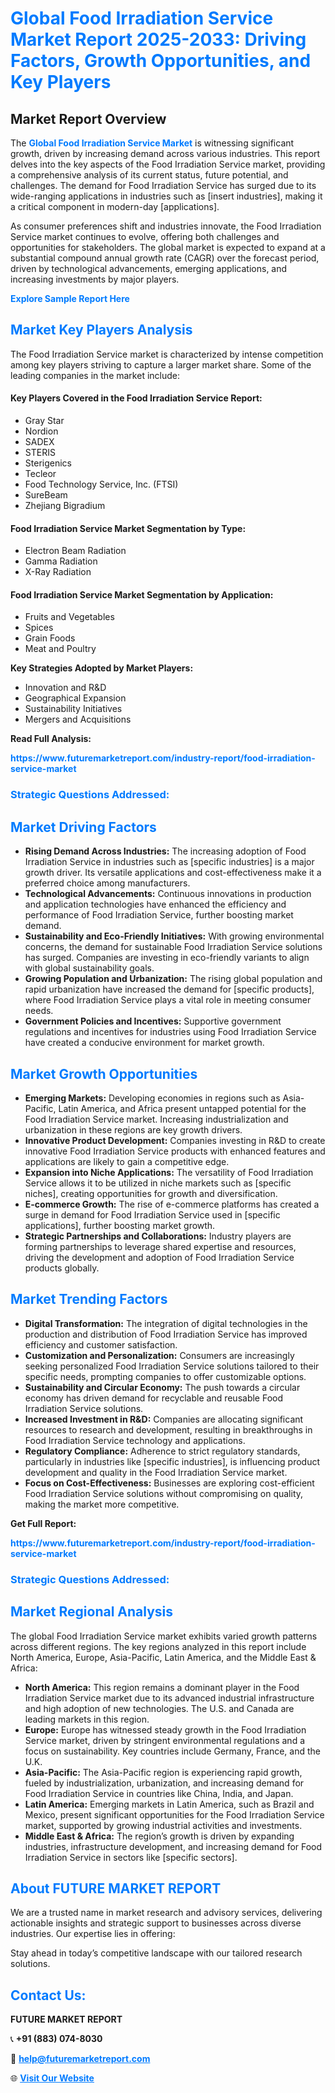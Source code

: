 <h1 style="color: #007BFF;">Global Food Irradiation Service Market Report 2025-2033: Driving Factors, Growth Opportunities, and Key Players</h1>

<section id="overview">
<h2>Market Report Overview</h2>
<p>The <a href="https://www.futuremarketreport.com/industry-report/food-irradiation-service-market" style="color: #007BFF; text-decoration: none;"><strong>Global Food Irradiation Service Market</strong></a> is witnessing significant growth, driven by increasing demand across various industries. This report delves into the key aspects of the Food Irradiation Service market, providing a comprehensive analysis of its current status, future potential, and challenges. The demand for Food Irradiation Service has surged due to its wide-ranging applications in industries such as [insert industries], making it a critical component in modern-day [applications].</p>
<p>As consumer preferences shift and industries innovate, the Food Irradiation Service market continues to evolve, offering both challenges and opportunities for stakeholders. The global market is expected to expand at a substantial compound annual growth rate (CAGR) over the forecast period, driven by technological advancements, emerging applications, and increasing investments by major players.</p>
</section>

<section id="overview">
<p><a href="https://www.futuremarketreport.com/request-sample/reportId=45495" style="color: #007BFF; text-decoration: none;"><strong>Explore Sample Report Here</strong></a></p>
</section>

<section id="key-players">
<h2 style="color: #007BFF;">Market Key Players Analysis</h2>
<p>The Food Irradiation Service market is characterized by intense competition among key players striving to capture a larger market share. Some of the leading companies in the market include:</p>
<h4>Key Players Covered in the Food Irradiation Service Report:</h4>
<ul><li>Gray Star</li><li>Nordion</li><li>SADEX</li><li>STERIS</li><li>Sterigenics</li><li>Tecleor</li><li>Food Technology Service, Inc. (FTSI)</li><li>SureBeam</li><li>Zhejiang Bigradium</li></ul>
<h4>Food Irradiation Service Market Segmentation by Type:</h4>
<ul><li>Electron Beam Radiation</li><li>Gamma Radiation</li><li>X-Ray Radiation</li></ul>

<h4>Food Irradiation Service Market Segmentation by Application:</h4>
<ul><li>Fruits and Vegetables</li><li>Spices</li><li>Grain Foods</li><li>Meat and Poultry</li></ul>
<p><strong>Key Strategies Adopted by Market Players:</strong></p>
<ul>
<li>Innovation and R&D</li>
<li>Geographical Expansion</li>
<li>Sustainability Initiatives</li>
<li>Mergers and Acquisitions</li>
</ul>
</section>

<section>
<p><strong>Read Full Analysis: </strong></p><a href="https://www.futuremarketreport.com/industry-report/food-irradiation-service-market" style="color: #007BFF; text-decoration: none;"><strong>https://www.futuremarketreport.com/industry-report/food-irradiation-service-market</strong></a>
<h3 style="color: #007BFF;">Strategic Questions Addressed:</h3>
</section>

<section id="driving-factors">
<h2 style="color: #007BFF;">Market Driving Factors</h2>
<ul>
<li><strong>Rising Demand Across Industries:</strong> The increasing adoption of Food Irradiation Service in industries such as [specific industries] is a major growth driver. Its versatile applications and cost-effectiveness make it a preferred choice among manufacturers.</li>
<li><strong>Technological Advancements:</strong> Continuous innovations in production and application technologies have enhanced the efficiency and performance of Food Irradiation Service, further boosting market demand.</li>
<li><strong>Sustainability and Eco-Friendly Initiatives:</strong> With growing environmental concerns, the demand for sustainable Food Irradiation Service solutions has surged. Companies are investing in eco-friendly variants to align with global sustainability goals.</li>
<li><strong>Growing Population and Urbanization:</strong> The rising global population and rapid urbanization have increased the demand for [specific products], where Food Irradiation Service plays a vital role in meeting consumer needs.</li>
<li><strong>Government Policies and Incentives:</strong> Supportive government regulations and incentives for industries using Food Irradiation Service have created a conducive environment for market growth.</li>
</ul>
</section>

<section id="growth-opportunities">
<h2 style="color: #007BFF;">Market Growth Opportunities</h2>
<ul>
<li><strong>Emerging Markets:</strong> Developing economies in regions such as Asia-Pacific, Latin America, and Africa present untapped potential for the Food Irradiation Service market. Increasing industrialization and urbanization in these regions are key growth drivers.</li>
<li><strong>Innovative Product Development:</strong> Companies investing in R&D to create innovative Food Irradiation Service products with enhanced features and applications are likely to gain a competitive edge.</li>
<li><strong>Expansion into Niche Applications:</strong> The versatility of Food Irradiation Service allows it to be utilized in niche markets such as [specific niches], creating opportunities for growth and diversification.</li>
<li><strong>E-commerce Growth:</strong> The rise of e-commerce platforms has created a surge in demand for Food Irradiation Service used in [specific applications], further boosting market growth.</li>
<li><strong>Strategic Partnerships and Collaborations:</strong> Industry players are forming partnerships to leverage shared expertise and resources, driving the development and adoption of Food Irradiation Service products globally.</li>
</ul>
</section>

<section id="trending-factors">
<h2 style="color: #007BFF;">Market Trending Factors</h2>
<ul>
<li><strong>Digital Transformation:</strong> The integration of digital technologies in the production and distribution of Food Irradiation Service has improved efficiency and customer satisfaction.</li>
<li><strong>Customization and Personalization:</strong> Consumers are increasingly seeking personalized Food Irradiation Service solutions tailored to their specific needs, prompting companies to offer customizable options.</li>
<li><strong>Sustainability and Circular Economy:</strong> The push towards a circular economy has driven demand for recyclable and reusable Food Irradiation Service solutions.</li>
<li><strong>Increased Investment in R&D:</strong> Companies are allocating significant resources to research and development, resulting in breakthroughs in Food Irradiation Service technology and applications.</li>
<li><strong>Regulatory Compliance:</strong> Adherence to strict regulatory standards, particularly in industries like [specific industries], is influencing product development and quality in the Food Irradiation Service market.</li>
<li><strong>Focus on Cost-Effectiveness:</strong> Businesses are exploring cost-efficient Food Irradiation Service solutions without compromising on quality, making the market more competitive.</li>
</ul>
</section>

<section>
<p><strong>Get Full Report: </strong></p><a href="https://www.futuremarketreport.com/industry-report/food-irradiation-service-market" style="color: #007BFF; text-decoration: none;"><strong>https://www.futuremarketreport.com/industry-report/food-irradiation-service-market</strong></a>
<h3 style="color: #007BFF;">Strategic Questions Addressed:</h3>
</section>


<section id="regional-analysis">
<h2 style="color: #007BFF;">Market Regional Analysis</h2>
<p>The global Food Irradiation Service market exhibits varied growth patterns across different regions. The key regions analyzed in this report include North America, Europe, Asia-Pacific, Latin America, and the Middle East & Africa:</p>
<ul>
<li><strong>North America:</strong> This region remains a dominant player in the Food Irradiation Service market due to its advanced industrial infrastructure and high adoption of new technologies. The U.S. and Canada are leading markets in this region.</li>
<li><strong>Europe:</strong> Europe has witnessed steady growth in the Food Irradiation Service market, driven by stringent environmental regulations and a focus on sustainability. Key countries include Germany, France, and the U.K.</li>
<li><strong>Asia-Pacific:</strong> The Asia-Pacific region is experiencing rapid growth, fueled by industrialization, urbanization, and increasing demand for Food Irradiation Service in countries like China, India, and Japan.</li>
<li><strong>Latin America:</strong> Emerging markets in Latin America, such as Brazil and Mexico, present significant opportunities for the Food Irradiation Service market, supported by growing industrial activities and investments.</li>
<li><strong>Middle East & Africa:</strong> The region’s growth is driven by expanding industries, infrastructure development, and increasing demand for Food Irradiation Service in sectors like [specific sectors].</li>
</ul>
</section>

<footer>
<h2 style="color: #007BFF;">About FUTURE MARKET REPORT</h2>
<p>We are a trusted name in market research and advisory services, delivering actionable insights and strategic support to businesses across diverse industries. Our expertise lies in offering:</p>

<p>Stay ahead in today’s competitive landscape with our tailored research solutions.</p>

<h2 style="color: #007BFF;">Contact Us:</h2>
<p><strong>FUTURE MARKET REPORT</strong></p>
<p>📞 <strong>+91 (883) 074-8030</strong></p>
<p>📧 <strong><a href="mailto:help@futuremarketreport.com" style="color: #007BFF;">help@futuremarketreport.com</a></strong></p>
<p>🌐 <strong><a href="https://www.futuremarketreport.com/" style="color: #007BFF;">Visit Our Website</a></strong></p>
</footer>